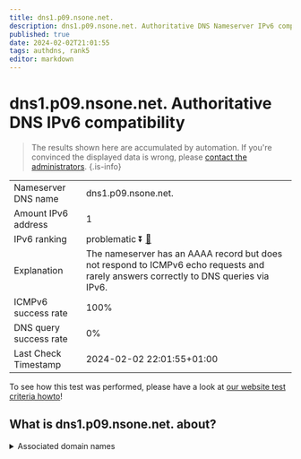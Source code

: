 ```yaml
---
title: dns1.p09.nsone.net.
description: dns1.p09.nsone.net. Authoritative DNS Nameserver IPv6 compatibility
published: true
date: 2024-02-02T21:01:55
tags: authdns, rank5
editor: markdown
---
```


# dns1.p09.nsone.net. Authoritative DNS IPv6 compatibility

> The results shown here are accumulated by automation. If you're convinced the displayed data is wrong, please [contact the administrators](/howto/chat). 
{.is-info}




|   |   |
| - | - |
| Nameserver DNS name | dns1.p09.nsone.net.
| Amount IPv6 address | 1
| IPv6 ranking | problematic :arrow_double_down: [🔗](/howto/ranking) |
| Explanation | The nameserver has an AAAA record but does not respond to ICMPv6 echo requests and rarely answers correctly to DNS queries via IPv6. |
| ICMPv6 success rate | 100%|
| DNS query success rate | 0% |
| Last Check Timestamp | 2024-02-02 22:01:55+01:00 |

To see how this test was performed, please have a look at [our website test criteria howto](/howto/testcriteria/authdns)!


## What is dns1.p09.nsone.net. about?






<details>
<summary>Associated domain names</summary>

www.linkedin.com

www.nvidia.com

www.fiat.com

</details>
